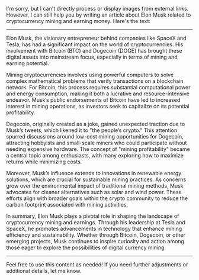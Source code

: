 I'm sorry, but I can't directly process or display images from external links. However, I can still help you by writing an article about Elon Musk related to cryptocurrency mining and earning money. Here's the text:

---

Elon Musk, the visionary entrepreneur behind companies like SpaceX and Tesla, has had a significant impact on the world of cryptocurrencies. His involvement with Bitcoin (BTC) and Dogecoin (DOGE) has brought these digital assets into mainstream focus, especially in terms of mining and earning potential.

Mining cryptocurrencies involves using powerful computers to solve complex mathematical problems that verify transactions on a blockchain network. For Bitcoin, this process requires substantial computational power and energy consumption, making it both a lucrative and resource-intensive endeavor. Musk’s public endorsements of Bitcoin have led to increased interest in mining operations, as investors seek to capitalize on its potential profitability.

Dogecoin, originally created as a joke, gained unexpected traction due to Musk’s tweets, which likened it to "the people’s crypto." This attention spurred discussions around low-cost mining opportunities for Dogecoin, attracting hobbyists and small-scale miners who could participate without needing expensive hardware. The concept of "mining profitability" became a central topic among enthusiasts, with many exploring how to maximize returns while minimizing costs.

Moreover, Musk’s influence extends to innovations in renewable energy solutions, which are crucial for sustainable mining practices. As concerns grow over the environmental impact of traditional mining methods, Musk advocates for cleaner alternatives such as solar and wind power. These efforts align with broader goals within the crypto community to reduce the carbon footprint associated with mining activities.

In summary, Elon Musk plays a pivotal role in shaping the landscape of cryptocurrency mining and earnings. Through his leadership at Tesla and SpaceX, he promotes advancements in technology that enhance mining efficiency and sustainability. Whether through Bitcoin, Dogecoin, or other emerging projects, Musk continues to inspire curiosity and action among those eager to explore the possibilities of digital currency mining.

--- 

Feel free to use this content as needed! If you need further adjustments or additional details, let me know.